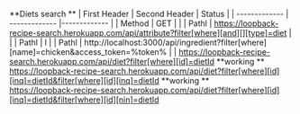 

**Diets search **
| First Header  | Second Header | Status |
| ------------- | ------------- |------------- |
| Method  | GET  | |
| Pathl  | https://loopback-recipe-search.herokuapp.com/api/attribute?filter[where][and][][type]=diet  | |
| Pathl  | l  |
| Pathl  | http://localhost:3000/api/ingredient?filter[where][name]=chicken&access_token=%token%  | |
https://loopback-recipe-search.herokuapp.com/api/diet?filter[where][id]=dietId  **working **  
https://loopback-recipe-search.herokuapp.com/api/diet?filter[where][id][inq]=dietId&filter[where][id][inq]=dietId    **working **  
https://loopback-recipe-search.herokuapp.com/api/diet?filter[where][id][inq]=dietId&filter[where][id][nin]=dietId  
